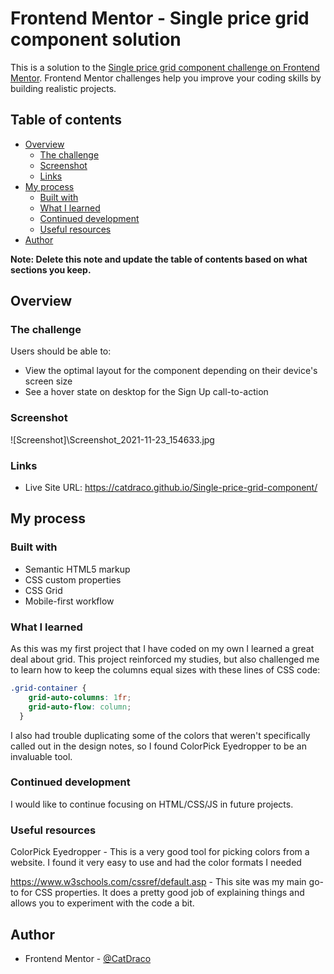 # Frontend Mentor - Single price grid component solution

This is a solution to the [Single price grid component challenge on Frontend Mentor](https://www.frontendmentor.io/challenges/single-price-grid-component-5ce41129d0ff452fec5abbbc). Frontend Mentor challenges help you improve your coding skills by building realistic projects. 

## Table of contents

- [Overview](#overview)
  - [The challenge](#the-challenge)
  - [Screenshot](#screenshot)
  - [Links](#links)
- [My process](#my-process)
  - [Built with](#built-with)
  - [What I learned](#what-i-learned)
  - [Continued development](#continued-development)
  - [Useful resources](#useful-resources)
- [Author](#author)

**Note: Delete this note and update the table of contents based on what sections you keep.**

## Overview

### The challenge

Users should be able to:

- View the optimal layout for the component depending on their device's screen size
- See a hover state on desktop for the Sign Up call-to-action

### Screenshot

![Screenshot]\Screenshot_2021-11-23_154633.jpg

### Links

- Live Site URL: https://catdraco.github.io/Single-price-grid-component/

## My process

### Built with

- Semantic HTML5 markup
- CSS custom properties
- CSS Grid
- Mobile-first workflow

### What I learned

As this was my first project that I have coded on my own I learned a great deal about grid.  This project reinforced my studies, but also challenged me to learn how to keep the columns equal sizes with these lines of CSS code:

```css
.grid-container {
    grid-auto-columns: 1fr;
    grid-auto-flow: column; 
  }
```

I also had trouble duplicating some of the colors that weren't specifically called out in the design notes, so I found ColorPick Eyedropper to be an invaluable tool.

### Continued development

I would like to continue focusing on HTML/CSS/JS in future projects.

### Useful resources

ColorPick Eyedropper - This is a very good tool for picking colors from a website. I found it very easy to use and had the color formats I needed

https://www.w3schools.com/cssref/default.asp - This site was my main go-to for CSS properties.  It does a pretty good job of explaining things and allows you to experiment with the code a bit.

## Author

- Frontend Mentor - [@CatDraco](https://dev.to/catdraco)

